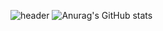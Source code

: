 

![header](https://capsule-render.vercel.app/api?type=wave&color=auto&height=300&section=header&text=My%20language&fontSize=90)
![Anurag's GitHub stats](https://github-readme-stats.vercel.app/api?username=himjjong&show_icons=true&theme=radical)

